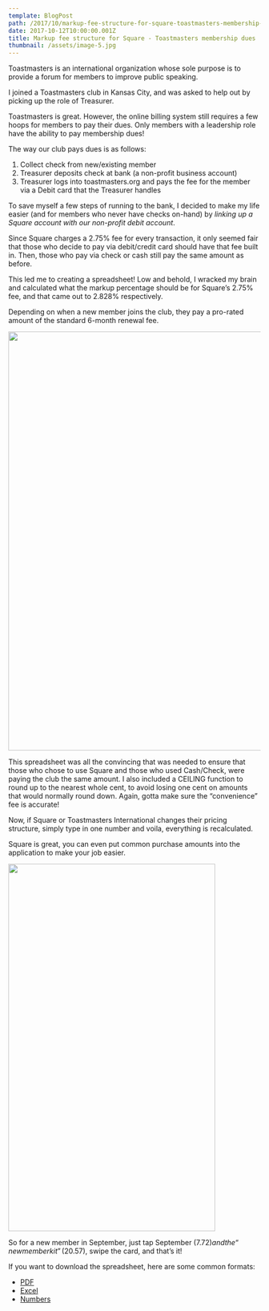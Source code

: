 ```yaml
---
template: BlogPost
path: /2017/10/markup-fee-structure-for-square-toastmasters-membership-dues/
date: 2017-10-12T10:00:00.001Z
title: Markup fee structure for Square - Toastmasters membership dues
thumbnail: /assets/image-5.jpg
---
```


Toastmasters is an international organization whose sole purpose is to provide a forum for members to improve public speaking.

I joined a Toastmasters club in Kansas City, and was asked to help out by picking up the role of Treasurer.

Toastmasters is great. However, the online billing system still requires a few hoops for members to pay their dues. Only members with a leadership role have the ability to pay membership dues!

The way our club pays dues is as follows:
<ol>
 	<li>Collect check from new/existing member</li>
 	<li>Treasurer deposits check at bank (a non-profit business account)</li>
 	<li>Treasurer logs into toastmasters.org and pays the fee for the member via a Debit card that the Treasurer handles</li>
</ol>
To save myself a few steps of running to the bank, I decided to make my life easier (and for members who never have checks on-hand) by <em>linking up a Square account with our non-profit debit account</em>.

Since Square charges a 2.75% fee for every transaction, it only seemed fair that those who decide to pay via debit/credit card should have that fee built in. Then, those who pay via check or cash still pay the same amount as before.

This led me to creating a spreadsheet! Low and behold, I wracked my brain and calculated what the markup percentage should be for Square’s 2.75% fee, and that came out to 2.828% respectively.

Depending on when a new member joins the club, they pay a pro-rated amount of the standard 6-month renewal fee.

<img class="wp-image-49 aligncenter" src="https://629a27e4-a51c-11e8-b072-36d63035d715.app.getshifter.io:45300/wp-content/uploads/2017/10/TM_Fees.png" alt="" width="672" height="836">

This spreadsheet was all the convincing that was needed to ensure that those who chose to use Square and those who used Cash/Check, were paying the club the same amount. I also included a CEILING function to round up to the nearest whole cent, to avoid losing one cent on amounts that would normally round down. Again, gotta make sure the “convenience” fee is accurate!

Now, if Square or Toastmasters International changes their pricing structure, simply type in one number and voila, everything is recalculated.

Square is great, you can even put common purchase amounts into the application to make your job easier.

<img class="wp-image-50 aligncenter" src="https://629a27e4-a51c-11e8-b072-36d63035d715.app.getshifter.io:45300/wp-content/uploads/2017/10/IMG_0507.png" alt="" width="413" height="733">

So for a new member in September, just tap September ($7.72) and the “new member kit” ($20.57), swipe the card, and that’s it!

If you want to download the spreadsheet, here are some common formats:
* <a href="https://629a27e4-a51c-11e8-b072-36d63035d715.app.getshifter.io:45300/wp-content/uploads/2017/10/Toastmasters_Renewal_Fees.pdf">PDF</a>
* <a href="https://629a27e4-a51c-11e8-b072-36d63035d715.app.getshifter.io:45300/wp-content/uploads/2017/10/Toastmasters_Renewal_Fees.xlsx">Excel</a>
* <a href="https://629a27e4-a51c-11e8-b072-36d63035d715.app.getshifter.io:45300/wp-content/uploads/2017/10/Toastmasters_Renewal_Fees.numbers">Numbers</a>
